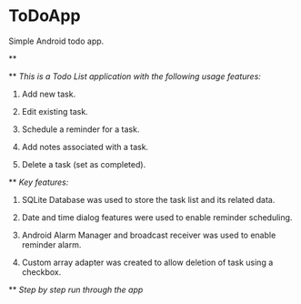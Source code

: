 ToDoApp
=======

Simple Android todo app.

**


** *This is a Todo List application with the following usage features:*

1) Add new task.

2) Edit existing task.

3) Schedule a reminder for a task.

4) Add notes associated with a task.

5) Delete a task (set as completed).


** *Key features:*

1) SQLite Database was used to store the task list and its related data.

2) Date and time dialog features were used to enable reminder scheduling.

3) Android Alarm Manager and broadcast receiver was used to enable reminder alarm.

4) Custom array adapter was created to allow deletion of task using a checkbox.


** *Step by step run through the app*
